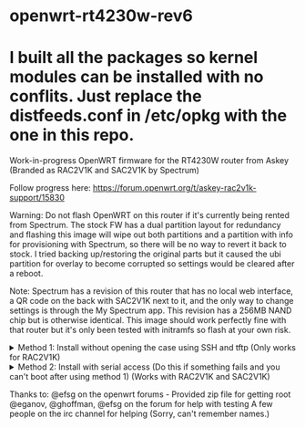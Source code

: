 # openwrt-rt4230w-rev6

# I built all the packages so kernel modules can be installed with no conflits. Just replace the distfeeds.conf in /etc/opkg with the one in this repo.

Work-in-progress OpenWRT firmware for the RT4230W router from Askey (Branded as RAC2V1K and SAC2V1K by Spectrum)

Follow progress here: https://forum.openwrt.org/t/askey-rac2v1k-support/15830

Warning: Do not flash OpenWRT on this router if it's currently being rented from Spectrum. The stock FW has a dual partition layout for redundancy and flashing this image will wipe out both partitions and a partition with info for provisioning with Spectrum, so there will be no way to revert it back to stock. I tried backing up/restoring the original parts but it caused the ubi partition for overlay to become corrupted so settings would be cleared after a reboot.

Note: Spectrum has a revision of this router that has no local web interface, a QR code on the back with SAC2V1K next to it, and the only way to change settings is through the My Spectrum app. This revision has a 256MB NAND chip but is otherwise identical. This image should work perfectly fine with that router but it's only been tested with initramfs so flash at your own risk.

<details>
<summary>Method 1: Install without opening the case using SSH and tftp (Only works for RAC2V1K)</summary>
    
    Connect to one of the router's LAN ports
    
    Download the RAC2V1K-SSH.zip file and restore the config file that corresponds to your router's firmware (If you're firmware is newer than what's in the zip file, just restore the 1.1.16 file)
    
    After a reboot, you should be able to ssh into the router with username: "4230w" and password: "linuxbox" or "admin". Run the following commannds
    fw_setenv ipaddr 10.42.0.10 #IP of router, can be anything
    fw_setenv serverip 10.42.0.1# #IP of tftp server that's set up in next steps
    fw_setenv bootdelay 5
    fw_setenv bootcmd "tftpboot initramfs.bin; bootm; bootipq"
    
    Don't reboot the router yet.
    
    Install and set up a tftp server on your computer

    Set a static ip on the ethernet interface of your computer (use this for serverip in the above commands)

    Download the initramfs image, rename it to initramfs.bin, and host it with the tftp server
    
    Reboot the router. If you set up everything right, the router led should switch over to a slow blue glow which means openwrt is booted.
    After openwrt boots, ssh into it (root user, no password) and run these commands:
    fw_setenv bootcmd "if bootipq; then echo a; else setenv mtdids nand0=nand0 && set mtdparts mtdparts=nand0:0x1A000000@0x2400000(firmware) && ubi part firmware && ubi read 0x44000000 kernel 0x6e0000 && bootm; fi"
    fw_setenv bootdelay 2
    
    After this, find some way to flash the sysupgrade image (luci, sftp, flash drive, etc.) 
    As the router reboots, unplug the ethernet cord to make sure it's not trying to boot over tftp again.
    The router will reboot and if all went well, you'll now have openwrt running.
</details>


<details>
<summary>Method 2: Install with serial access (Do this if something fails and you can't boot after using method 1) (Works with RAC2V1K and SAC2V1K) </summary>

    Open the router and connect to the serial console. Instructions can be found here: https://openwrt.org/inbox/toh/askey/askey_rt4230w_rev6#opening_the_case

    Install and set up a tftp server

    Set a static ip on the ethernet interface of your computer

    Download the initramfs image, rename it to initramfs.bin, and host it with the tftp server

    Connect the wan port of the router to your computer

    Interrupt U-Boot and run these commands:
    setenv serverip 10.42.0.1 (You can use whatever ip you set for the computer)
    setenv ipaddr 10.42.0.10 (Can be any ip as long as it's in the same subnet)
    setenv bootcmd "if bootipq; then echo a; else setenv mtdids nand0=nand0 && set mtdparts mtdparts=nand0:0x1A000000@0x2400000(firmware) && ubi part firmware && ubi read 0x44000000 kernel 0x6e0000 && bootm; fi"
    
    If you have a SAC2V1K router, use this bootcmd instead: "if bootipq; then echo a; else setenv mtdids nand0=nand0 && set mtdparts mtdparts=nand0:0xDC00000@0x2400000(firmware) && ubi part firmware && ubi read 0x44000000 kernel 0x6e0000 && bootm; fi"
    
    saveenv
    tftpboot initramfs.bin
    bootm
    
    After openwrt boots, figure out a way to flash the sysupgrade file (luci, sftp, flash drive, etc.)
    
    The router will reboot and if all went well, you'll now have openwrt running.
</details>

Thanks to: @efsg on the openwrt forums - Provided zip file for getting root
@eganov, @ghoffman, @efsg on the forum for help with testing
A few people on the irc channel for helping (Sorry, can't remember names.)
